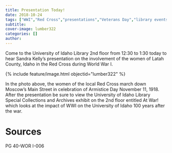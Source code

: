 ```yaml
---
title: Presentation Today!
date: 2018-10-24
tags: ["WWI","Red Cross","presentations","Veterans Day","library events"]
subtitle: 
cover-image: lumber322
categories: []
author: 
---
```


Come to the University of Idaho Library 2nd floor from 12:30 to 1:30 today to hear Sandra Kelly’s presentation on the involvement of the women of Latah County, Idaho in the Red Cross during World War I.

{% include feature/image.html objectid="lumber322" %}

In the photo above, the women of the local Red Cross march down Moscow’s Main Street in celebration of Armistice Day November 11, 1918. After the presentation be sure to view the University of Idaho Library Special Collections and Archives exhibit on the 2nd floor entitled At War! which looks at the impact of WWI on the University of Idaho 100 years after the war.

# Sources

PG 40-WOR I-006
